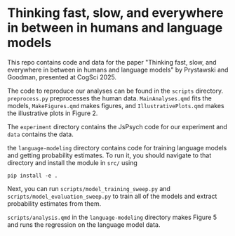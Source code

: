 # Thinking fast, slow, and everywhere in between in humans and language models

This repo contains code and data for the paper "Thinking fast, slow, and everywhere in between in 
humans and language models" by Prystawski and Goodman, presented at CogSci 2025.

The code to reproduce our analyses can be found in the `scripts` directory. `preprocess.py` 
preprocesses the human data. `MainAnalyses.qmd` fits the models, `MakeFigures.qmd` makes figures,
and `IllustrativePlots.qmd` makes the illustrative plots in Figure 2. 

The `experiment` directory contains the JsPsych code for our experiment and `data` contains the data.

the `language-modeling` directory contains code for training language models and getting probability estimates.
To run it, you should navigate to that directory and install the module in `src/` using

```
pip install -e .
```

Next, you can run `scripts/model_training_sweep.py` and `scripts/model_evaluation_sweep.py` to train
all of the models and extract probability estimates from them.

`scripts/analysis.qmd` in the `language-modeling` directory makes Figure 5 and runs the regression
on the language model data.